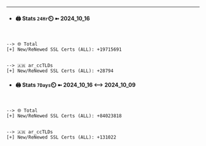 

---
- #### 🖨️ **Stats** `24Hr`⏲️ ➼ 2024_10_16
```console


--> 🌐 Total
[+] New/ReNewed SSL Certs (ALL): +19715691


--> 🇦🇷 ar_ccTLDs
[+] New/ReNewed SSL Certs (ALL): +28794

```

- #### 🖨️ **Stats** `7Days`⏲️ ➼ 2024_10_16 <--> 2024_10_09
```console


--> 🌐 Total
[+] New/ReNewed SSL Certs (ALL): +84023818


--> 🇦🇷 ar_ccTLDs
[+] New/ReNewed SSL Certs (ALL): +131022

```

